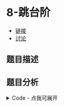 # 8-跳台阶

- [链接](https://www.nowcoder.com/practice/8c82a5b80378478f9484d87d1c5f12a4)
- [讨论](https://www.nowcoder.com/questionTerminal/8c82a5b80378478f9484d87d1c5f12a4)

## 题目描述

## 题目分析

<details>
<summary>Code - 点我可展开</summary>

<<<@/books/code/jz/8.cpp

</details>


